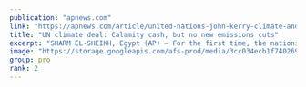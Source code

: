 ```yaml
---
publication: "apnews.com"
link: "https://apnews.com/article/united-nations-john-kerry-climate-and-environment-18f6e5cb8183c59ceaf0cf2408842e6c"
title: "UN climate deal: Calamity cash, but no new emissions cuts"
excerpt: "SHARM EL-SHEIKH, Egypt (AP) — For the first time, the nations of the world decided to help pay for the damage an overheating world is inflicting on poor countries, but they finished marathon climate t"
image: "https://storage.googleapis.com/afs-prod/media/3cc034ecb1f740269f8e2a73f45a4f47/3000.jpeg"
group: pro
rank: 2
---
```

